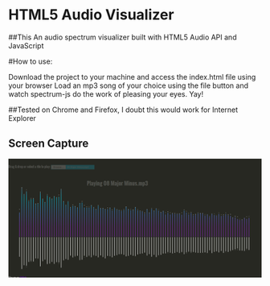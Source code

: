 HTML5 Audio Visualizer
======================

##This An audio spectrum visualizer built with HTML5 Audio API and JavaScript

#How to use:

Download the project to your machine and access the index.html file using your browser
Load an mp3 song of your choice using the file button and watch spectrum-js do the work of pleasing your eyes. Yay!

##Tested on Chrome and Firefox, I doubt this would work for Internet Explorer

Screen Capture
---
![alt tag](https://github.com/AlexJuca/SpectrumVisualizer/blob/master/spectrum-js/spectrum-analyzer.png)


